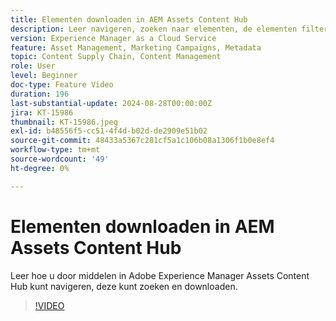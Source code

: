 ```yaml
---
title: Elementen downloaden in AEM Assets Content Hub
description: Leer navigeren, zoeken naar elementen, de elementen filteren en ze downloaden in Adobe Experience Manager Assets Content Hub.
version: Experience Manager as a Cloud Service
feature: Asset Management, Marketing Campaigns, Metadata
topic: Content Supply Chain, Content Management
role: User
level: Beginner
doc-type: Feature Video
duration: 196
last-substantial-update: 2024-08-28T00:00:00Z
jira: KT-15986
thumbnail: KT-15986.jpeg
exl-id: b48556f5-cc51-4f4d-b02d-de2909e51b02
source-git-commit: 48433a5367c281cf5a1c106b08a1306f1b0e8ef4
workflow-type: tm+mt
source-wordcount: '49'
ht-degree: 0%

---
```


# Elementen downloaden in AEM Assets Content Hub

Leer hoe u door middelen in Adobe Experience Manager Assets Content Hub kunt navigeren, deze kunt zoeken en downloaden.

>[!VIDEO](https://video.tv.adobe.com/v/3433135/?learn=on)
